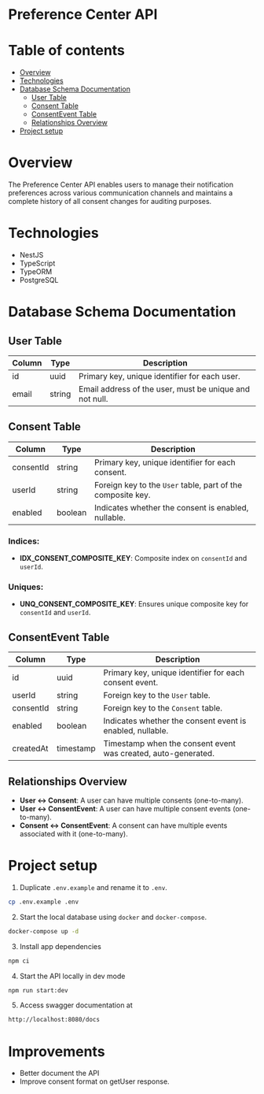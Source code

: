 # Preference Center API

# Table of contents

- [Overview](#overview)
- [Technologies](#technologies)
- [Database Schema Documentation](#database-schema-documentation)
  - [User Table](#user-table)
  - [Consent Table](#consent-table)
  - [ConsentEvent Table](#consentevent-table)
  - [Relationships Overview](#relationships-overview)
- [Project setup](#project-setup)

# Overview

The Preference Center API enables users to manage their notification preferences across various communication channels and maintains a complete history of all consent changes for auditing purposes.

# Technologies

- NestJS
- TypeScript
- TypeORM
- PostgreSQL

# Database Schema Documentation

## User Table

| Column | Type   | Description                                             |
| ------ | ------ | ------------------------------------------------------- |
| id     | uuid   | Primary key, unique identifier for each user.           |
| email  | string | Email address of the user, must be unique and not null. |

## Consent Table

| Column    | Type    | Description                                                 |
| --------- | ------- | ----------------------------------------------------------- |
| consentId | string  | Primary key, unique identifier for each consent.            |
| userId    | string  | Foreign key to the `User` table, part of the composite key. |
| enabled   | boolean | Indicates whether the consent is enabled, nullable.         |

### Indices:

- **IDX_CONSENT_COMPOSITE_KEY**: Composite index on `consentId` and `userId`.

### Uniques:

- **UNQ_CONSENT_COMPOSITE_KEY**: Ensures unique composite key for `consentId` and `userId`.

## ConsentEvent Table

| Column    | Type      | Description                                                   |
| --------- | --------- | ------------------------------------------------------------- |
| id        | uuid      | Primary key, unique identifier for each consent event.        |
| userId    | string    | Foreign key to the `User` table.                              |
| consentId | string    | Foreign key to the `Consent` table.                           |
| enabled   | boolean   | Indicates whether the consent event is enabled, nullable.     |
| createdAt | timestamp | Timestamp when the consent event was created, auto-generated. |

## Relationships Overview

- **User ↔ Consent**: A user can have multiple consents (one-to-many).
- **User ↔ ConsentEvent**: A user can have multiple consent events (one-to-many).
- **Consent ↔ ConsentEvent**: A consent can have multiple events associated with it (one-to-many).

# Project setup

1. Duplicate `.env.example` and rename it to `.env`.

```bash
cp .env.example .env
```

2. Start the local database using `docker` and `docker-compose`.

```bash
docker-compose up -d
```

3. Install app dependencies

```bash
npm ci
```

4. Start the API locally in dev mode

```bash
npm run start:dev
```

5. Access swagger documentation at

```bash
http://localhost:8080/docs
```

# Improvements

- Better document the API
- Improve consent format on getUser response.
